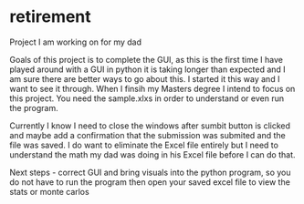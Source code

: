 # retirement
Project I am working on for my dad

Goals of this project is to complete the GUI, as this is the first time I have played around with a GUI in python it is taking longer than expected and I am sure there are better ways to go about this. I started it this way and I want to see it through. When I finsih my Masters degree I intend to focus on this project.
You need the sample.xlxs in order to understand or even run the program. 

Currently I know I need to close the windows after sumbit button is clicked and maybe add a confirmation that the submission was submited and the file was saved.
I do want to eliminate the Excel file entirely but I need to understand the math my dad was doing in his Excel file before I can do that. 

Next steps - correct GUI and bring visuals into the python program, so you do not have to run the program then open your saved excel file to view the stats or monte carlos
